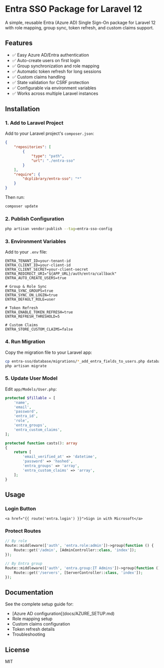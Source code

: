 # Entra SSO Package for Laravel 12

A simple, reusable Entra (Azure AD) Single Sign-On package for Laravel 12 with role mapping, group sync, token refresh, and custom claims support.

## Features

- ✅ Easy Azure AD/Entra authentication
- ✅ Auto-create users on first login
- ✅ Group synchronization and role mapping
- ✅ Automatic token refresh for long sessions
- ✅ Custom claims handling
- ✅ State validation for CSRF protection
- ✅ Configurable via environment variables
- ✅ Works across multiple Laravel instances

## Installation

### 1. Add to Laravel Project

Add to your Laravel project's `composer.json`:

```json
{
    "repositories": [
        {
            "type": "path",
            "url": "./entra-sso"
        }
    ],
    "require": {
        "dcplibrary/entra-sso": "*"
    }
}
```

Then run:
```bash
composer update
```

### 2. Publish Configuration

```bash
php artisan vendor:publish --tag=entra-sso-config
```

### 3. Environment Variables

Add to your `.env` file:

```env
ENTRA_TENANT_ID=your-tenant-id
ENTRA_CLIENT_ID=your-client-id
ENTRA_CLIENT_SECRET=your-client-secret
ENTRA_REDIRECT_URI="${APP_URL}/auth/entra/callback"
ENTRA_AUTO_CREATE_USERS=true

# Group & Role Sync
ENTRA_SYNC_GROUPS=true
ENTRA_SYNC_ON_LOGIN=true
ENTRA_DEFAULT_ROLE=user

# Token Refresh
ENTRA_ENABLE_TOKEN_REFRESH=true
ENTRA_REFRESH_THRESHOLD=5

# Custom Claims
ENTRA_STORE_CUSTOM_CLAIMS=false
```

### 4. Run Migration

Copy the migration file to your Laravel app:
```bash
cp entra-sso/database/migrations/*_add_entra_fields_to_users.php database/migrations/
php artisan migrate
```

### 5. Update User Model

Edit `app/Models/User.php`:

```php
protected $fillable = [
    'name',
    'email',
    'password',
    'entra_id',
    'role',
    'entra_groups',
    'entra_custom_claims',
];

protected function casts(): array
{
    return [
        'email_verified_at' => 'datetime',
        'password' => 'hashed',
        'entra_groups' => 'array',
        'entra_custom_claims' => 'array',
    ];
}
```

## Usage

### Login Button

```blade
<a href="{{ route('entra.login') }}">Sign in with Microsoft</a>
```

### Protect Routes

```php
// By role
Route::middleware(['auth', 'entra.role:admin'])->group(function () {
    Route::get('/admin', [AdminController::class, 'index']);
});

// By Entra group
Route::middleware(['auth', 'entra.group:IT Admins'])->group(function () {
    Route::get('/servers', [ServerController::class, 'index']);
});
```

## Documentation

See the complete setup guide for:
- [Azure AD configuration[(docs/AZURE_SETUP.md)
- Role mapping setup
- Custom claims configuration
- Token refresh details
- Troubleshooting

## License

MIT
